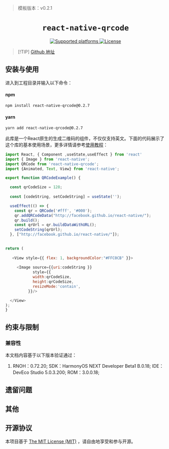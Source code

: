  
> 模板版本：v0.2.1

<p align="center">
  <h1 align="center"> <code>react-native-qrcode</code> </h1>
</p>
<p align="center">
    <a href="https://github.com/cssivision/react-native-qrcode">
        <img src="https://img.shields.io/badge/platforms-android%20|%20ios%20|%20harmony%20-lightgrey.svg" alt="Supported platforms" />
    </a>
    <a href="https://github.com/cssivision/react-native-qrcode/blob/master/LICENSE">
        <img src="https://img.shields.io/badge/license-MIT-green.svg" alt="License" />
    </a>
</p>


> [!TIP] [Github 地址](https://github.com/cssivision/react-native-qrcode)

## 安装与使用

进入到工程目录并输入以下命令：

<!-- tabs:start -->

#### **npm**

```bash
npm install react-native-qrcode@0.2.7
```

#### **yarn**

```bash
yarn add react-native-qrcode@0.2.7
```

此库是一个React原生的生成二维码的组件，不仅仅支持英文。下面的代码展示了这个库的基本使用场景，更多详情请参考[使用教程](https://github.com/cssivision/react-native-qrcode/blob/master/README.md)：


<!-- {% raw %} -->
```js
import React, { Component ,useState,useEffect } from 'react'
import { Image } from 'react-native';
import QRCode from 'react-native-qrcode';
import {Animated, Text, View} from 'react-native';

export function QRCodeExample() {

  const qrCodeSize = 128;
 
  const [codeString, setCodeString] = useState('');

  useEffect(() => {
    const qr = QRCode('#fff', '#000');
    qr.addQRCodeData("http://facebook.github.io/react-native/");
    qr.build();
    const qrUrl = qr.buildDataWithURL();
    setCodeString(qrUrl);
  }, ["http://facebook.github.io/react-native/"]);
  

return (
    
   <View style={{ flex: 1, backgroundColor:"#FFC0CB" }}>
 
     <Image source={{uri:codeString }}
            style={{
            width:qrCodeSize,
            height:qrCodeSize,
            resizeMode:'contain',
          }}/>

  </View>
);
}
```
<!-- {% endraw %} -->


## 约束与限制

### 兼容性

本文档内容基于以下版本验证通过：

1. RNOH：0.72.20; SDK：HarmonyOS NEXT Developer Beta1 B.0.18; IDE：DevEco Studio 5.0.3.200; ROM：3.0.0.18;

## 遗留问题

## 其他

## 开源协议

本项目基于 [The MIT License (MIT)](https://github.com/cssivision/react-native-qrcode/blob/master/LICENSE) ，请自由地享受和参与开源。

